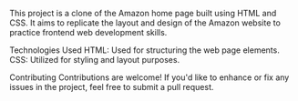 This project is a clone of the Amazon home page built using HTML and CSS. It aims to replicate the layout and design of the Amazon website to practice frontend web development skills.

Technologies Used
HTML: Used for structuring the web page elements.
CSS: Utilized for styling and layout purposes.

Contributing
Contributions are welcome! If you'd like to enhance or fix any issues in the project, feel free to submit a pull request.
